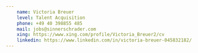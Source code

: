 ```yaml
---
    name: Victoria Breuer
    level: Talent Acquisition
    phone: +49 40 398855 485
    mail: jobs@sinnerschrader.com
    xing: https://www.xing.com/profile/Victoria_Breuer2/cv
    linkedin: https://www.linkedin.com/in/victoria-breuer-045832182/
---
```

